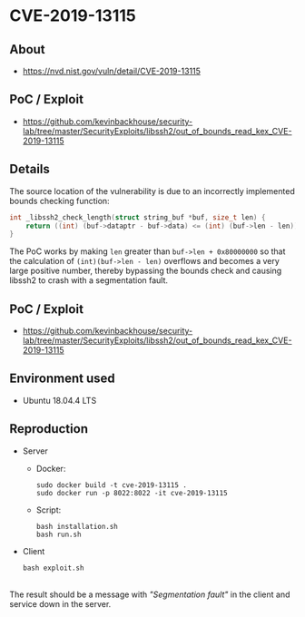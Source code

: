 # CVE-2019-13115

## About
* <https://nvd.nist.gov/vuln/detail/CVE-2019-13115>

## PoC / Exploit
* <https://github.com/kevinbackhouse/security-lab/tree/master/SecurityExploits/libssh2/out_of_bounds_read_kex_CVE-2019-13115>

## Details

The source location of the vulnerability is due to an incorrectly implemented bounds checking function:
 
 ```c
 int _libssh2_check_length(struct string_buf *buf, size_t len) {
     return ((int) (buf->dataptr - buf->data) <= (int) (buf->len - len)) ? 1 : 0;
 }
 ```

The PoC works by making `len` greater than `buf->len + 0x80000000` so that the calculation of `(int)(buf->len - len)` overflows and becomes a very large positive number, thereby bypassing the bounds check and causing libssh2 to crash with a segmentation fault. 

## PoC / Exploit

* <https://github.com/kevinbackhouse/security-lab/tree/master/SecurityExploits/libssh2/out_of_bounds_read_kex_CVE-2019-13115> 


## Environment used

* Ubuntu 18.04.4 LTS


## Reproduction
* Server
    - Docker:
        ```shell script
        sudo docker build -t cve-2019-13115 . 
        sudo docker run -p 8022:8022 -it cve-2019-13115
        ```

    - Script:
        ```shell script
        bash installation.sh
        bash run.sh
        ```      

* Client
    ```shell script
    bash exploit.sh
    ```

<br>
The result should be a message with <i>"Segmentation fault"</i> in the client and service down in the server.
